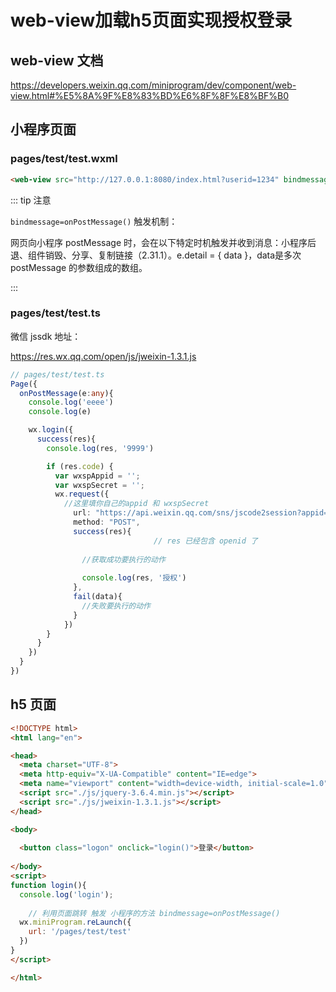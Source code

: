 # web-view加载h5页面实现授权登录

## web-view 文档

https://developers.weixin.qq.com/miniprogram/dev/component/web-view.html#%E5%8A%9F%E8%83%BD%E6%8F%8F%E8%BF%B0

## 小程序页面


### pages/test/test.wxml

```html
<web-view src="http://127.0.0.1:8080/index.html?userid=1234" bindmessage="onPostMessage" />
```

::: tip 注意

`bindmessage=onPostMessage()` 触发机制：

网页向小程序 postMessage 时，会在以下特定时机触发并收到消息：小程序后退、组件销毁、分享、复制链接（2.31.1）。e.detail = { data }，data是多次 postMessage 的参数组成的数组。

:::


### pages/test/test.ts

微信 jssdk 地址：

https://res.wx.qq.com/open/js/jweixin-1.3.1.js

```ts
// pages/test/test.ts
Page({
  onPostMessage(e:any){
    console.log('eeee')
    console.log(e)

    wx.login({
      success(res){
        console.log(res, '9999')

        if (res.code) {
          var wxspAppid = '';
          var wxspSecret = '';
          wx.request({
            //这里填你自己的appid 和 wxspSecret 
              url: "https://api.weixin.qq.com/sns/jscode2session?appid=" + wxspAppid+"&secret=" + wxspSecret + "&js_code=" + res.code + "&grant_type=authorization_code" ,
              method: "POST",
              success(res){
								// res 已经包含 openid 了
								
                //获取成功要执行的动作
								
                console.log(res, '授权')
              },
              fail(data){
                //失败要执行的动作 
              }
            })
        }
      }
    })
  }
})
```



## h5 页面


```html
<!DOCTYPE html>
<html lang="en">

<head>
  <meta charset="UTF-8">
  <meta http-equiv="X-UA-Compatible" content="IE=edge">
  <meta name="viewport" content="width=device-width, initial-scale=1.0">
  <script src="./js/jquery-3.6.4.min.js"></script>
  <script src="./js/jweixin-1.3.1.js"></script>
</head>

<body>
  
  <button class="logon" onclick="login()">登录</button>
  
</body>
<script>
function login(){
  console.log('login');
	
	// 利用页面跳转 触发 小程序的方法 bindmessage=onPostMessage()
  wx.miniProgram.reLaunch({
    url: '/pages/test/test'
  })
}
</script>

</html>
```